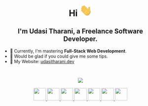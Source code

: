<h1 align="center">Hi <img src="https://raw.githubusercontent.com/ABSphreak/ABSphreak/master/gifs/Hi.gif" width="40px" /></h1>
<h2 align="center">I'm Udasi Tharani, a Freelance Software Developer.</h2>

- 🚀 Currently, I'm mastering **Full-Stack Web Development**.
- 💬 Would be glad if you could give me some tips.
- 📱 My Website: [udasitharani.dev](https://udasitharani.dev)
<br/>
<p align="center">
<img src="https://github-readme-stats-five-lyart.vercel.app/api?username=udasitharani&show_icons=true" />
</p>

<p align="center">
    <a href="mailto: me@udasitharani.dev">
        <img src='https://github.com/udasitharani/udasitharani/blob/master/gmail.svg' width="40" height="40" margin="10"/>
    </a>
    <a href="https://www.instagram.com/udasi.tharani/">
        <img src='https://github.com/udasitharani/udasitharani/blob/master/instagram.svg'
        width="40" height="40" margin="10"/>
    </a>
    <a href="https://www.linkedin.com/in/udasi-tharani-bb3232193/">
        <img src='https://github.com/udasitharani/udasitharani/blob/master/linkedin.svg' width="40" height="40" margin="10"/>
    </a>
    <a href="https://t.me/udasitharani">
        <img src='https://github.com/udasitharani/udasitharani/blob/master/telegram.svg' width="40" height="40" margin="10"/>
    </a>
    <a href="https://medium.com/@udasitharani">
        <img src='https://github.com/udasitharani/udasitharani/blob/master/medium.svg' width="40" height="40" margin="10"/>
    </a>
    <a href="https://github.com/udasitharani">
        <img src='https://github.com/udasitharani/udasitharani/blob/master/github.svg' width="40" height="40" margin="10"/>
    </a>
    <a href="https://twitter.com/TharaniUdasi">
        <img src='https://github.com/udasitharani/udasitharani/blob/master/twitter.svg' width="40" height="40" margin="10"/>
    </a>
</p>
